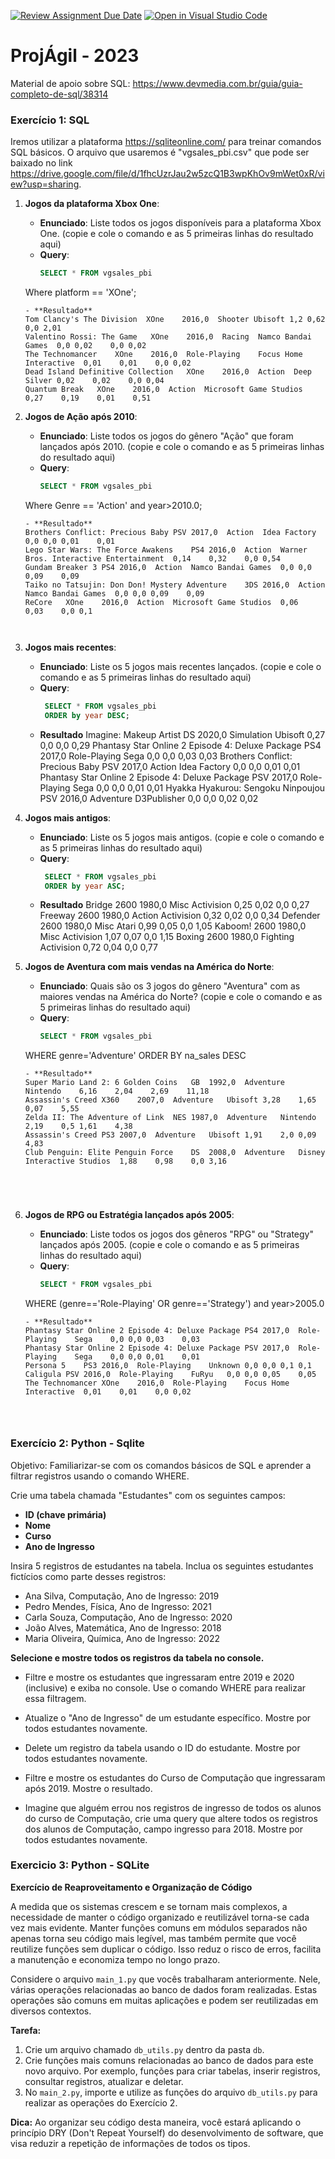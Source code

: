 [![Review Assignment Due Date](https://classroom.github.com/assets/deadline-readme-button-24ddc0f5d75046c5622901739e7c5dd533143b0c8e959d652212380cedb1ea36.svg)](https://classroom.github.com/a/GsJsnvSu)
[![Open in Visual Studio Code](https://classroom.github.com/assets/open-in-vscode-718a45dd9cf7e7f842a935f5ebbe5719a5e09af4491e668f4dbf3b35d5cca122.svg)](https://classroom.github.com/online_ide?assignment_repo_id=11573641&assignment_repo_type=AssignmentRepo)
# ProjÁgil - 2023

Material de apoio sobre SQL: https://www.devmedia.com.br/guia/guia-completo-de-sql/38314

### Exercício 1: SQL

Iremos utilizar a plataforma https://sqliteonline.com/ para treinar comandos SQL básicos. O arquivo que usaremos é "vgsales_pbi.csv" que pode ser baixado no link https://drive.google.com/file/d/1fhcUzrJau2w5zcQ1B3wpKhOv9mWet0xR/view?usp=sharing.

1. **Jogos da plataforma Xbox One**:
   - **Enunciado**: Liste todos os jogos disponíveis para a plataforma Xbox One. (copie e cole o comando e as 5 primeiras linhas do resultado aqui)
   - **Query**:
     ```sql
     SELECT * FROM vgsales_pbi
    Where platform == 'XOne';
      
     ```
   - **Resultado**
     Tom Clancy's The Division	XOne	2016,0	Shooter	Ubisoft	1,2	0,62	0,0	2,01
    Valentino Rossi: The Game	XOne	2016,0	Racing	Namco Bandai Games	0,0	0,02	0,0	0,02
    The Technomancer	XOne	2016,0	Role-Playing	Focus Home Interactive	0,01	0,01	0,0	0,02
    Dead Island Definitive Collection	XOne	2016,0	Action	Deep Silver	0,02	0,02	0,0	0,04
    Quantum Break	XOne	2016,0	Action	Microsoft Game Studios	0,27	0,19	0,01	0,51
2. **Jogos de Ação após 2010**:
   - **Enunciado**: Liste todos os jogos do gênero "Ação" que foram lançados após 2010.  (copie e cole o comando e as 5 primeiras linhas do resultado aqui)
   - **Query**:
     ```sql
     SELECT * FROM vgsales_pbi
    Where Genre == 'Action' and year>2010.0;
      
     ```
   - **Resultado**
   Brothers Conflict: Precious Baby	PSV	2017,0	Action	Idea Factory	0,0	0,0	0,01	0,01
   Lego Star Wars: The Force Awakens	PS4	2016,0	Action	Warner Bros. Interactive Entertainment	0,14	0,32	0,0	0,54
   Gundam Breaker 3	PS4	2016,0	Action	Namco Bandai Games	0,0	0,0	0,09	0,09
   Taiko no Tatsujin: Don Don! Mystery Adventure	3DS	2016,0	Action	Namco Bandai Games	0,0	0,0	0,09	0,09
   ReCore	XOne	2016,0	Action	Microsoft Game Studios	0,06	0,03	0,0	0,1
  


3. **Jogos mais recentes**:
   - **Enunciado**: Liste os 5 jogos mais recentes lançados.  (copie e cole o comando e as 5 primeiras linhas do resultado aqui)
   - **Query**:
     ```sql
      SELECT * FROM vgsales_pbi
      ORDER by year DESC;
     ```
   - **Resultado**
   Imagine: Makeup Artist	DS	2020,0	Simulation	Ubisoft	0,27	0,0	0,0	0,29
   Phantasy Star Online 2 Episode 4: Deluxe Package	PS4	2017,0	Role-Playing	Sega	0,0	0,0	0,03	0,03
   Brothers Conflict: Precious Baby	PSV	2017,0	Action	Idea Factory	0,0	0,0	0,01	0,01
   Phantasy Star Online 2 Episode 4: Deluxe Package	PSV	2017,0	Role-Playing	Sega	0,0	0,0	0,01	0,01
   Hyakka Hyakurou: Sengoku Ninpoujou	PSV	2016,0	Adventure	D3Publisher	0,0	0,0	0,02	0,02
    


4. **Jogos mais antigos**:
   - **Enunciado**: Liste os 5 jogos mais antigos.  (copie e cole o comando e as 5 primeiras linhas do resultado aqui)
   - **Query**:
     ```sql
      SELECT * FROM vgsales_pbi
      ORDER by year ASC;
     ```
   - **Resultado**
   Bridge	2600	1980,0	Misc	Activision	0,25	0,02	0,0	0,27
   Freeway	2600	1980,0	Action	Activision	0,32	0,02	0,0	0,34
   Defender	2600	1980,0	Misc	Atari	0,99	0,05	0,0	1,05
   Kaboom!	2600	1980,0	Misc	Activision	1,07	0,07	0,0	1,15
   Boxing	2600	1980,0	Fighting	Activision	0,72	0,04	0,0	0,77
    


5. **Jogos de Aventura com mais vendas na América do Norte**:
   - **Enunciado**: Quais são os 3 jogos do gênero "Aventura" com as maiores vendas na América do Norte?  (copie e cole o comando e as 5 primeiras linhas do resultado aqui)
   - **Query**:
     ```sql
     SELECT * FROM vgsales_pbi
    WHERE genre='Adventure'
    ORDER BY na_sales DESC
      
     ```
   - **Resultado**
   Super Mario Land 2: 6 Golden Coins	GB	1992,0	Adventure	Nintendo	6,16	2,04	2,69	11,18
   Assassin's Creed	X360	2007,0	Adventure	Ubisoft	3,28	1,65	0,07	5,55
   Zelda II: The Adventure of Link	NES	1987,0	Adventure	Nintendo	2,19	0,5	1,61	4,38
   Assassin's Creed	PS3	2007,0	Adventure	Ubisoft	1,91	2,0	0,09	4,83
   Club Penguin: Elite Penguin Force	DS	2008,0	Adventure	Disney Interactive Studios	1,88	0,98	0,0	3,16

    


	 
6. **Jogos de RPG ou Estratégia lançados após 2005**:
   - **Enunciado**: Liste todos os jogos dos gêneros "RPG" ou "Strategy" lançados após 2005.  (copie e cole o comando e as 5 primeiras linhas do resultado aqui)
   - **Query**:
     ```sql
     SELECT * FROM vgsales_pbi
    WHERE (genre=='Role-Playing' OR genre=='Strategy') and year>2005.0
      
     ```
   - **Resultado**
   Phantasy Star Online 2 Episode 4: Deluxe Package	PS4	2017,0	Role-Playing	Sega	0,0	0,0	0,03	0,03
   Phantasy Star Online 2 Episode 4: Deluxe Package	PSV	2017,0	Role-Playing	Sega	0,0	0,0	0,01	0,01
   Persona 5	PS3	2016,0	Role-Playing	Unknown	0,0	0,0	0,1	0,1
   Caligula	PSV	2016,0	Role-Playing	FuRyu	0,0	0,0	0,05	0,05
   The Technomancer	XOne	2016,0	Role-Playing	Focus Home Interactive	0,01	0,01	0,0	0,02
    



### Exercício 2: Python - Sqlite

Objetivo: Familiarizar-se com os comandos básicos de SQL e aprender a filtrar registros usando o comando WHERE.

Crie uma tabela chamada "Estudantes" com os seguintes campos:

- **ID (chave primária)**
- **Nome**
- **Curso**
- **Ano de Ingresso**

Insira 5 registros de estudantes na tabela. Inclua os seguintes estudantes fictícios como parte desses registros:

- Ana Silva, Computação, Ano de Ingresso: 2019
- Pedro Mendes, Física, Ano de Ingresso: 2021
- Carla Souza, Computação, Ano de Ingresso: 2020
- João Alves, Matemática, Ano de Ingresso: 2018
- Maria Oliveira, Química, Ano de Ingresso: 2022
 
**Selecione e mostre todos os registros da tabela no console.**

- Filtre e mostre os estudantes que ingressaram entre 2019 e 2020 (inclusive) e exiba no console. Use o comando WHERE para realizar essa filtragem.

- Atualize o "Ano de Ingresso" de um estudante específico. Mostre por todos estudantes novamente.

- Delete um registro da tabela usando o ID do estudante. Mostre por todos estudantes novamente.

- Filtre e mostre os estudantes do Curso de Computação que ingressaram após 2019. Mostre o resultado.

- Imagine que alguém errou nos registros de ingresso de todos os alunos do curso de Computação, crie uma query que altere todos os registros dos alunos de Computação, campo ingresso para 2018. Mostre por todos estudantes novamente.




### Exercicio 3: Python - SQLite

**Exercício de Reaproveitamento e Organização de Código**

A medida que os sistemas crescem e se tornam mais complexos, a necessidade de manter o código organizado e reutilizável torna-se cada vez mais evidente. Manter funções comuns em módulos separados não apenas torna seu código mais legível, mas também permite que você reutilize funções sem duplicar o código. Isso reduz o risco de erros, facilita a manutenção e economiza tempo no longo prazo.

Considere o arquivo `main_1.py` que vocês trabalharam anteriormente. Nele, várias operações relacionadas ao banco de dados foram realizadas. Estas operações são comuns em muitas aplicações e podem ser reutilizadas em diversos contextos.

**Tarefa:** 

1. Crie um arquivo chamado `db_utils.py` dentro da pasta `db`.
2. Crie funções mais comuns relacionadas ao banco de dados para este novo arquivo. Por exemplo, funções para criar tabelas, inserir registros, consultar registros, atualizar e deletar.
3. No `main_2.py`, importe e utilize as funções do arquivo `db_utils.py` para realizar as operações do Exercício 2.

**Dica:** Ao organizar seu código desta maneira, você estará aplicando o princípio DRY (Don't Repeat Yourself) do desenvolvimento de software, que visa reduzir a repetição de informações de todos os tipos.